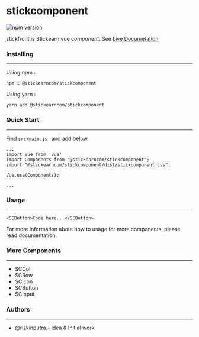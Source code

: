 # stickcomponent
[![npm version](https://badge.fury.io/js/@stickearncom%2Fstickcomponent.svg)](https://badge.fury.io/js/@stickearncom%2Fstickcomponent)

stickfront is Stickearn vue component. See [Live Documetation](https://stick-component-v2.netlify.app/)

### Installing
___
Using npm :
```
npm i @stickearncom/stickcomponent
```

Using yarn :
```
yarn add @stickearncom/stickcomponent
```

### Quick Start
___
Find `src/main.js ` and add below.
```
...
import Vue from 'vue'
import Components from "@stickearncom/stickcomponent";
import "@stickearncom/stickcomponent/dist/stickcomponent.css";

Vue.use(Components);

...
```

### Usage
___
```
<SCButton>Code here...</SCButton>
```

For more information about how to usage for more components, please read documentation:

### More Components
___
- SCCol
- SCRow
- SCIcon
- SCButton
- SCInput

### Authors
___
- [@riskinputra](https://github.com/riskinputra) - Idea & Initial work
